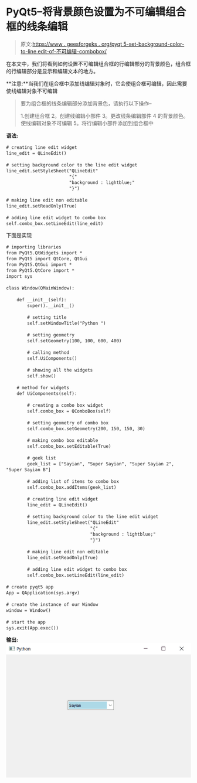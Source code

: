 # PyQt5–将背景颜色设置为不可编辑组合框的线条编辑

> 原文:[https://www . geesforgeks . org/pyqt 5-set-background-color-to-line edit-of-不可编辑-combobox/](https://www.geeksforgeeks.org/pyqt5-set-background-color-to-lineedit-of-non-editable-combobox/)

在本文中，我们将看到如何设置不可编辑组合框的行编辑部分的背景颜色，组合框的行编辑部分是显示和编辑文本的地方。

**注意:**当我们在组合框中添加线编辑对象时，它会使组合框可编辑，因此需要使线编辑对象不可编辑

> 要为组合框的线条编辑部分添加背景色，请执行以下操作–
> 
> 1.创建组合框
> 2。创建线编辑小部件
> 3。更改线条编辑部件
> 4 的背景颜色。使线编辑对象不可编辑
> 5。将行编辑小部件添加到组合框中

**语法:**

```
# creating line edit widget
line_edit = QLineEdit()

# setting background color to the line edit widget
line_edit.setStyleSheet("QLineEdit"
                        "{"
                        "background : lightblue;"
                        "}")

# making line edit non editable
line_edit.setReadOnly(True)

# adding line edit widget to combo box
self.combo_box.setLineEdit(line_edit)

```

下面是实现

```
# importing libraries
from PyQt5.QtWidgets import * 
from PyQt5 import QtCore, QtGui
from PyQt5.QtGui import * 
from PyQt5.QtCore import * 
import sys

class Window(QMainWindow):

    def __init__(self):
        super().__init__()

        # setting title
        self.setWindowTitle("Python ")

        # setting geometry
        self.setGeometry(100, 100, 600, 400)

        # calling method
        self.UiComponents()

        # showing all the widgets
        self.show()

    # method for widgets
    def UiComponents(self):

        # creating a combo box widget
        self.combo_box = QComboBox(self)

        # setting geometry of combo box
        self.combo_box.setGeometry(200, 150, 150, 30)

        # making combo box editable
        self.combo_box.setEditable(True)

        # geek list
        geek_list = ["Sayian", "Super Sayian", "Super Sayian 2", "Super Sayian B"]

        # adding list of items to combo box
        self.combo_box.addItems(geek_list)

        # creating line edit widget
        line_edit = QLineEdit()

        # setting background color to the line edit widget
        line_edit.setStyleSheet("QLineEdit"
                                "{"
                                "background : lightblue;"
                                "}")

        # making line edit non editable
        line_edit.setReadOnly(True)

        # adding line edit widget to combo box
        self.combo_box.setLineEdit(line_edit)

# create pyqt5 app
App = QApplication(sys.argv)

# create the instance of our Window
window = Window()

# start the app
sys.exit(App.exec())
```

**输出:**
![](img/435d71a6f75163df6635595d9f4b75d4.png)
